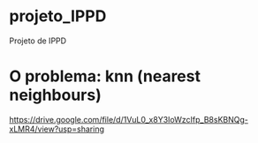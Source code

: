 # projeto_IPPD
Projeto de IPPD

# O problema: knn (nearest neighbours)

https://drive.google.com/file/d/1VuL0_x8Y3IoWzcIfp_B8sKBNQg-xLMR4/view?usp=sharing

